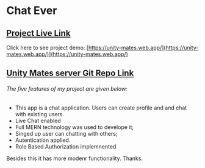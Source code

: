 # Chat Ever

## [Project Live Link](https://unity-mates.web.app/)

Click here to see project demo: [https://unity-mates.web.app/](https://unity-mates.web.app/)](https://unity-mates.web.app/)

## [Unity Mates server Git Repo Link](https://github.com/kamrulHasan833/unity-mates-server.git)

###### The five features of my project are given below:

- This app is a chat application. Users can create profile and and chat with existing users.
- Live Chat enabled
- Full MERN technology was used to develope it;
- Singed up user can chatting with others;
- Autentication applied.
- Role Based Authorization implemnented


Besides this it has more modenr functionality. Thanks.

